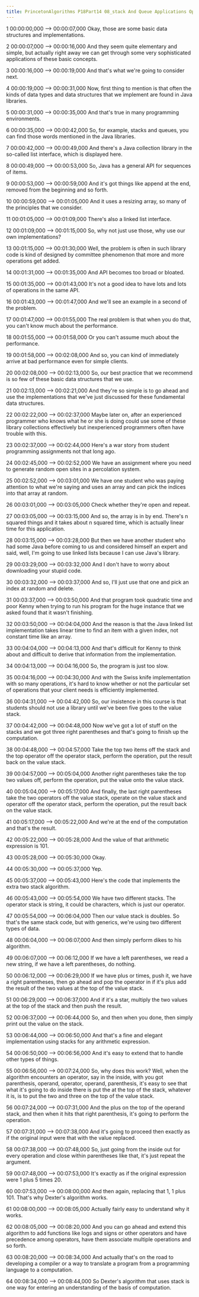 ```yaml
---
title: PrincetonAlgorithms P18Part14 08_stack And Queue Applications Optional
---
```


1
00:00:00,000 --> 00:00:07,000
Okay, those are some basic data structures and implementations.

2
00:00:07,000 --> 00:00:16,000
And they seem quite elementary and simple, but actually right away we can get through some very sophisticated applications of these basic concepts.

3
00:00:16,000 --> 00:00:19,000
And that's what we're going to consider next.

4
00:00:19,000 --> 00:00:31,000
Now, first thing to mention is that often the kinds of data types and data structures that we implement are found in Java libraries.

5
00:00:31,000 --> 00:00:35,000
And that's true in many programming environments.

6
00:00:35,000 --> 00:00:42,000
So, for example, stacks and queues, you can find those words mentioned in the Java libraries.

7
00:00:42,000 --> 00:00:49,000
And there's a Java collection library in the so-called list interface, which is displayed here.

8
00:00:49,000 --> 00:00:53,000
So, Java has a general API for sequences of items.

9
00:00:53,000 --> 00:00:59,000
And it's got things like append at the end, removed from the beginning and so forth.

10
00:00:59,000 --> 00:01:05,000
And it uses a resizing array, so many of the principles that we consider.

11
00:01:05,000 --> 00:01:09,000
There's also a linked list interface.

12
00:01:09,000 --> 00:01:15,000
So, why not just use those, why use our own implementations?

13
00:01:15,000 --> 00:01:30,000
Well, the problem is often in such library code is kind of designed by committee phenomenon that more and more operations get added.

14
00:01:31,000 --> 00:01:35,000
And API becomes too broad or bloated.

15
00:01:35,000 --> 00:01:43,000
It's not a good idea to have lots and lots of operations in the same API.

16
00:01:43,000 --> 00:01:47,000
And we'll see an example in a second of the problem.

17
00:01:47,000 --> 00:01:55,000
The real problem is that when you do that, you can't know much about the performance.

18
00:01:55,000 --> 00:01:58,000
Or you can't assume much about the performance.

19
00:01:58,000 --> 00:02:08,000
And so, you can kind of immediately arrive at bad performance even for simple clients.

20
00:02:08,000 --> 00:02:13,000
So, our best practice that we recommend is so few of these basic data structures that we use.

21
00:02:13,000 --> 00:02:21,000
And they're so simple is to go ahead and use the implementations that we've just discussed for these fundamental data structures.

22
00:02:22,000 --> 00:02:37,000
Maybe later on, after an experienced programmer who knows what he or she is doing could use some of these library collections effectively but inexperienced programmers often have trouble with this.

23
00:02:37,000 --> 00:02:44,000
Here's a war story from student programming assignments not that long ago.

24
00:02:45,000 --> 00:02:52,000
We have an assignment where you need to generate random open sites in a percolation system.

25
00:02:52,000 --> 00:03:01,000
We have one student who was paying attention to what we're saying and uses an array and can pick the indices into that array at random.

26
00:03:01,000 --> 00:03:05,000
Check whether they're open and repeat.

27
00:03:05,000 --> 00:03:15,000
And so, the array is in by end. There's n squared things and it takes about n squared time, which is actually linear time for this application.

28
00:03:15,000 --> 00:03:28,000
But then we have another student who had some Java before coming to us and considered himself an expert and said, well, I'm going to use linked lists because I can use Java's library.

29
00:03:29,000 --> 00:03:32,000
And I don't have to worry about downloading your stupid code.

30
00:03:32,000 --> 00:03:37,000
And so, I'll just use that one and pick an index at random and delete.

31
00:03:37,000 --> 00:03:50,000
And that program took quadratic time and poor Kenny when trying to run his program for the huge instance that we asked found that it wasn't finishing.

32
00:03:50,000 --> 00:04:04,000
And the reason is that the Java linked list implementation takes linear time to find an item with a given index, not constant time like an array.

33
00:04:04,000 --> 00:04:13,000
And that's difficult for Kenny to think about and difficult to derive that information from the implementation.

34
00:04:13,000 --> 00:04:16,000
So, the program is just too slow.

35
00:04:16,000 --> 00:04:30,000
And with the Swiss knife implementation with so many operations, it's hard to know whether or not the particular set of operations that your client needs is efficiently implemented.

36
00:04:31,000 --> 00:04:42,000
So, our insistence in this course is that students should not use a library until we've been five goes to the value stack.

37
00:04:42,000 --> 00:04:48,000
Now we've got a lot of stuff on the stacks and we got three right parentheses and that's going to finish up the computation.

38
00:04:48,000 --> 00:04:57,000
Take the top two items off the stack and the top operator off the operator stack, perform the operation, put the result back on the value stack.

39
00:04:57,000 --> 00:05:04,000
Another right parentheses take the top two values off, perform the operation, put the value onto the value stack.

40
00:05:04,000 --> 00:05:17,000
And finally, the last right parentheses take the two operators off the value stack, operate on the value stack and operator off the operator stack, perform the operation, put the result back on the value stack.

41
00:05:17,000 --> 00:05:22,000
And we're at the end of the computation and that's the result.

42
00:05:22,000 --> 00:05:28,000
And the value of that arithmetic expression is 101.

43
00:05:28,000 --> 00:05:30,000
Okay.

44
00:05:30,000 --> 00:05:37,000
Yep.

45
00:05:37,000 --> 00:05:43,000
Here's the code that implements the extra two stack algorithm.

46
00:05:43,000 --> 00:05:54,000
We have two different stacks. The operator stack is string, it could be characters, which is just our operator.

47
00:05:54,000 --> 00:06:04,000
Then our value stack is doubles. So that's the same stack code, but with generics, we're using two different types of data.

48
00:06:04,000 --> 00:06:07,000
And then simply perform dikes to his algorithm.

49
00:06:07,000 --> 00:06:12,000
If we have a left parentheses, we read a new string, if we have a left parentheses, do nothing.

50
00:06:12,000 --> 00:06:29,000
If we have plus or times, push it, we have a right parentheses, then go ahead and pop the operator in if it's plus add the result of the two values at the top of the value stack.

51
00:06:29,000 --> 00:06:37,000
And if it's a star, multiply the two values at the top of the stack and then push the result.

52
00:06:37,000 --> 00:06:44,000
So, and then when you done, then simply print out the value on the stack.

53
00:06:44,000 --> 00:06:50,000
And that's a fine and elegant implementation using stacks for any arithmetic expression.

54
00:06:50,000 --> 00:06:56,000
And it's easy to extend that to handle other types of things.

55
00:06:56,000 --> 00:07:24,000
So, why does this work? Well, when the algorithm encounters an operator, say in the inside, with you got parenthesis, operand, operator, operand, parenthesis, it's easy to see that what it's going to do inside there is put the at the top of the stack, whatever it is, is to put the two and three on the top of the value stack.

56
00:07:24,000 --> 00:07:31,000
And the plus on the top of the operand stack, and then when it hits that right parenthesis, it's going to perform the operation.

57
00:07:31,000 --> 00:07:38,000
And it's going to proceed then exactly as if the original input were that with the value replaced.

58
00:07:38,000 --> 00:07:48,000
So, just going from the inside out for every operation and close within parentheses like that, it's just repeat the argument.

59
00:07:48,000 --> 00:07:53,000
It's exactly as if the original expression were 1 plus 5 times 20.

60
00:07:53,000 --> 00:08:00,000
And then again, replacing that 1, 1 plus 101. That's why Dexter's algorithm works.

61
00:08:00,000 --> 00:08:05,000
Actually fairly easy to understand why it works.

62
00:08:05,000 --> 00:08:20,000
And you can go ahead and extend this algorithm to add functions like logs and signs or other operators and have precedence among operators, have them associate multiple operations and so forth.

63
00:08:20,000 --> 00:08:34,000
And actually that's on the road to developing a compiler or a way to translate a program from a programming language to a computation.

64
00:08:34,000 --> 00:08:44,000
So Dexter's algorithm that uses stack is one way for entering an understanding of the basis of computation.

